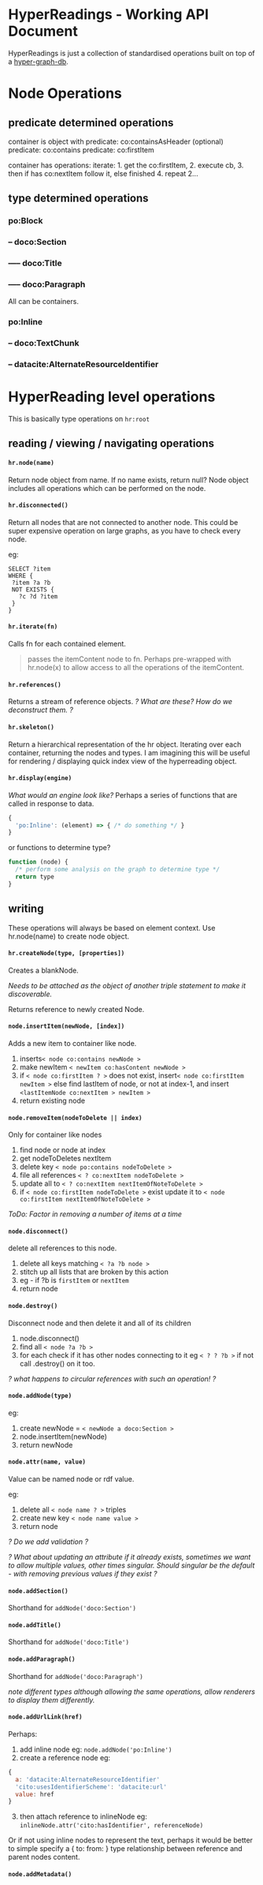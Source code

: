 # HyperReadings - Working API Document

HyperReadings is just a collection of standardised operations built on top of a [hyper-graph-db](hyperdb.).

# Node Operations

## predicate determined operations

container is object with
  predicate: co:containsAsHeader (optional)
  predicate: co:contains
  predicate: co:firstItem

container has operations:
  iterate:
    1. get the co:firstItem,
    2. execute cb,
    3. then if has co:nextItem follow it,
       else finished
    4. repeat 2...

## type determined operations

### po:Block
### – doco:Section
### —– doco:Title
### —– doco:Paragraph

All can be containers.

### po:Inline
### – doco:TextChunk
### – datacite:AlternateResourceIdentifier

# HyperReading level operations

This is basically type operations on `hr:root`

## reading / viewing / navigating operations

#### `hr.node(name)`

Return node object from name. If no name exists, return null?
Node object includes all operations which can be performed on the node.

#### `hr.disconnected()`

Return all nodes that are not connected to another node. This could be super expensive operation on large graphs, as you have to check every node.

eg:
```sparql
SELECT ?item
WHERE {
 ?item ?a ?b
 NOT EXISTS {
   ?c ?d ?item
 }
}
```

#### `hr.iterate(fn)`

Calls fn for each contained element.
> passes the itemContent node to fn. Perhaps pre-wrapped with hr.node(x) to allow access to all the operations of the itemContent.

#### `hr.references()`

Returns a stream of reference objects.
*? What are these? How do we deconstruct them. ?*

#### `hr.skeleton()`

Return a hierarchical representation of the hr object.
Iterating over each container, returning the nodes and types.
I am imagining this will be useful for rendering / displaying quick index view of the hyperreading object.

#### `hr.display(engine)`

*What would an engine look like?*
Perhaps a series of functions that are called in response to data.
```js
{
  'po:Inline': (element) => { /* do something */ }
}
```
or functions to determine type?
```js
function (node) {
  /* perform some analysis on the graph to determine type */
  return type
}
```

## writing

These operations will always be based on element context. Use hr.node(name) to create node object.

#### `hr.createNode(type, [properties])`

Creates a blankNode.

*Needs to be attached as the object of another triple statement to make it discoverable.*

Returns reference to newly created Node.

#### `node.insertItem(newNode, [index])`

Adds a new item to container like node.

1. inserts`< node co:contains newNode >`
2. make newItem `< newItem co:hasContent newNode >`
3. if `< node co:firstItem ? >` does not exist, insert`< node co:firstItem newItem >`
  else find lastItem of node, or not at index-1, and  insert `<lastItemNode co:nextItem > newItem >`
4. return existing node

#### `node.removeItem(nodeToDelete || index)`

Only for container like nodes

1. find node or node at index
2. get nodeToDeletes nextItem
3. delete key `< node po:contains nodeToDelete >`
4. file all references `< ? co:nextItem nodeToDelete >`
5. update all to `< ? co:nextItem nextItemOfNoteToDelete >`
6. if `< node co:firstItem nodeToDelete >` exist
   update it to `< node co:firstItem nextItemOfNoteToDelete >`

*ToDo: Factor in removing a number of items at a time*

#### `node.disconnect()`

delete all references to this node.

1. delete all keys matching `< ?a ?b node >`
2. stitch up all lists that are broken by this action
3. eg - if ?b is `firstItem` or `nextItem`
4. return node

#### `node.destroy()`

Disconnect node and then delete it and all of its children
1. node.disconnect()
2. find all `< node ?a ?b >`
3. for each check if it has other nodes connecting to it eg `< ? ? ?b >`
   if not call .destroy() on it too.

*? what happens to circular references with such an operation! ?*

#### `node.addNode(type)`

eg:
1. create newNode = `< newNode a doco:Section >`
2. node.insertItem(newNode)
3. return newNode

#### `node.attr(name, value)`

Value can be named node or rdf value.

eg:
1. delete all `< node name ? >` triples
1. create new key `< node name value >`
2. return node

*? Do we add validation ?*

*? What about updating an attribute if it already exists, sometimes we want to allow multiple values, other times singular. Should singular be the default - with removing previous values if they exist ?*

#### `node.addSection()`

Shorthand for `addNode('doco:Section')`

#### `node.addTitle()`

Shorthand for `addNode('doco:Title')`

#### `node.addParagraph()`

Shorthand for `addNode('doco:Paragraph')`

*note different types although allowing the same operations, allow renderers to display them differently.*

#### `node.addUrlLink(href)`

Perhaps:

1. add inline node eg: `node.addNode('po:Inline')`
2. create a reference node eg:
  ```js
  {
    a: 'datacite:AlternateResourceIdentifier'
    'cito:usesIdentifierScheme': 'datacite:url'
    value: href
  }
  ```
3. then attach reference to inlineNode eg: `inlineNode.attr('cito:hasIdentifier', referenceNode)`

Or if not using inline nodes to represent the text, perhaps it would be better to simple specify a { to: from: } type relationship between reference and parent nodes content.

#### `node.addMetadata()`
